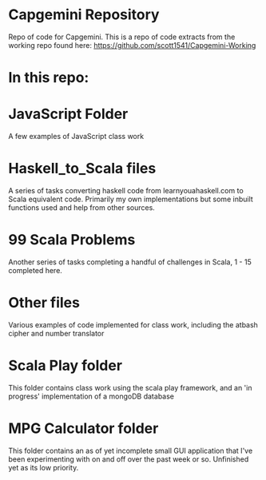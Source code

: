 # Capgemini Repository
Repo of code for Capgemini. This is a repo of code extracts from the working repo found here: https://github.com/scott1541/Capgemini-Working 

# In this repo:

# JavaScript Folder
  A few examples of JavaScript class work
  
# Haskell_to_Scala files
  A series of tasks converting haskell code from learnyouahaskell.com to Scala equivalent code.
  Primarily my own implementations but some inbuilt functions used and help from other sources.
  
# 99 Scala Problems
  Another series of tasks completing a handful of challenges in Scala, 1 - 15 completed here.
  
# Other files
  Various examples of code implemented for class work, including the atbash cipher and number translator
  
# Scala Play folder
  This folder contains class work using the scala play framework, and an 'in progress' implementation of a mongoDB database
  
 # MPG Calculator folder
  This folder contains an as of yet incomplete small GUI application that I've been experimenting with on and off over the        past week or so. Unfinished yet as its low priority.
